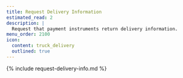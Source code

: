 ```yaml
---
title: Request Delivery Information
estimated_read: 2
description: |
  Request that payment instruments return delivery information.
menu_order: 2100
icon:
  content: truck_delivery
  outlined: true
---
```


{% include request-delivery-info.md %}
